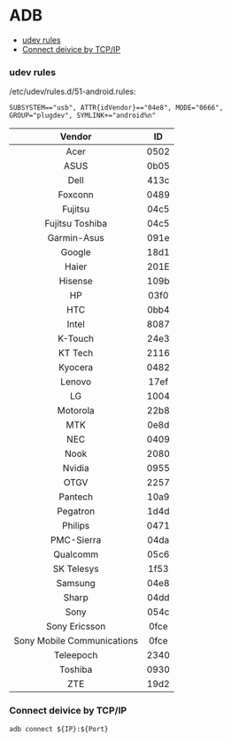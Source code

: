 
ADB 
=======

- [udev rules](#udev-rules)
- [Connect deivice by TCP/IP](#connect-deivice-by-tcpip)
<!--
- [](#)
-->
### udev rules
/etc/udev/rules.d/51-android.rules: 
```
SUBSYSTEM=="usb", ATTR{idVendor}=="04e8", MODE="0666", GROUP="plugdev", SYMLINK+="android%n"
```
|Vendor|ID|
|:----:|:-----:|
| Acer | 0502 |
| ASUS | 0b05 |
| Dell | 413c |
| Foxconn | 0489 |
| Fujitsu | 04c5 |
| Fujitsu Toshiba | 04c5 |
| Garmin-Asus | 091e |
| Google | 18d1 |
| Haier | 201E |
| Hisense | 109b |
| HP | 03f0 |
| HTC | 0bb4 |
| Intel | 8087 |
| K-Touch | 24e3 |
| KT Tech | 2116 |
| Kyocera | 0482 |
| Lenovo | 17ef |
| LG | 1004 |
| Motorola | 22b8 |
| MTK | 0e8d |
| NEC | 0409 |
| Nook | 2080 |
| Nvidia | 0955 |
| OTGV | 2257 |
| Pantech | 10a9 |
| Pegatron | 1d4d |
| Philips | 0471 |
| PMC-Sierra | 04da |
| Qualcomm | 05c6 |
| SK Telesys | 1f53 |
| Samsung | 04e8 |
| Sharp | 04dd |
| Sony | 054c |
| Sony Ericsson | 0fce |
| Sony Mobile Communications | 0fce |
| Teleepoch | 2340 |
| Toshiba | 0930 |
| ZTE | 19d2 |

### Connect deivice by TCP/IP
```
adb connect ${IP}:${Port}
```



